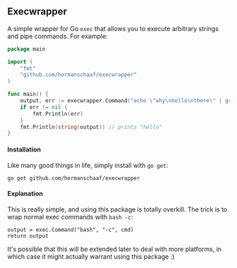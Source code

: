 Execwrapper
-----------

A simple wrapper for Go `exec` that allows you to execute arbitrary strings and pipe commands. For example:

```go
package main

import (
	"fmt"
	"github.com/hermanschaaf/execwrapper"
)

func main() {
	output, err := execwrapper.Command("echo \"why\nhello\nthere\" | grep \"hello\"").Output()
	if err != nil {
		fmt.Println(err)
	}
	fmt.Println(string(output)) // prints "hello"
}

```

#### Installation

Like many good things in life, simply install with `go get`:

    go get github.com/hermanschaaf/execwrapper


#### Explanation

This is really simple, and using this package is totally overkill. The trick is to wrap normal exec commands with `bash -c`:

    output = exec.Command("bash", "-c", cmd)
    return output

It's possible that this will be extended later to deal with more platforms, in which case it might actually warrant using this package :)